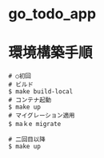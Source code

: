 # go_todo_app
# 環境構築手順
```
# ○初回
# ビルド
$ make build-local
# コンテナ起動
$ make up
# マイグレーション適用
$ maｋe migrate

# 二回目以降
$ make up
```
